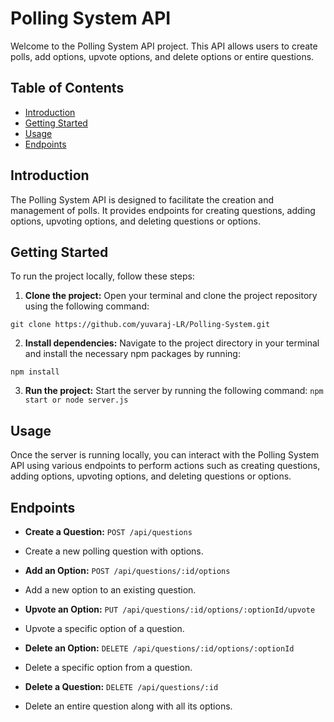 # Polling System API

Welcome to the Polling System API project. This API allows users to create polls, add options, upvote options, and delete options or entire questions.

## Table of Contents

- [Introduction](#introduction)
- [Getting Started](#getting-started)
- [Usage](#usage)
- [Endpoints](#endpoints)

## Introduction

The Polling System API is designed to facilitate the creation and management of polls. It provides endpoints for creating questions, adding options, upvoting options, and deleting questions or options.

## Getting Started

To run the project locally, follow these steps:

1. **Clone the project:** Open your terminal and clone the project repository using the following command:

``` git clone https://github.com/yuvaraj-LR/Polling-System.git ```


2. **Install dependencies:** Navigate to the project directory in your terminal and install the necessary npm packages by running:

``` npm install ```


3. **Run the project:** Start the server by running the following command:
``` npm start or node server.js ```

## Usage

Once the server is running locally, you can interact with the Polling System API using various endpoints to perform actions such as creating questions, adding options, upvoting options, and deleting questions or options.

## Endpoints

- **Create a Question:** `POST /api/questions`
- Create a new polling question with options.

- **Add an Option:** `POST /api/questions/:id/options`
- Add a new option to an existing question.

- **Upvote an Option:** `PUT /api/questions/:id/options/:optionId/upvote`
- Upvote a specific option of a question.

- **Delete an Option:** `DELETE /api/questions/:id/options/:optionId`
- Delete a specific option from a question.

- **Delete a Question:** `DELETE /api/questions/:id`
- Delete an entire question along with all its options.

